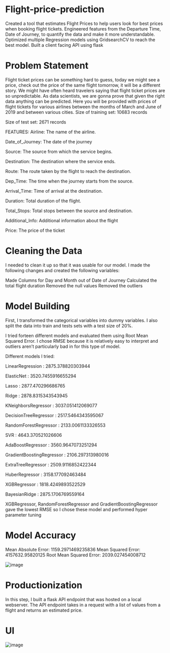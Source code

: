 # Flight-price-prediction

Created a tool that estimates Flight Prices to help users look for best prices when booking flight tickets.
Engineered features from the Departure Time, Date of Journey, to quantify the data and make it more understandable.
Optimized multiple Regression models using GridsearchCV to reach the best model.
Built a client facing API using flask

# Problem Statement

Flight ticket prices can be something hard to guess, today we might see a price, check out the price of the same flight tomorrow, it will be a different story. We might have often heard travelers saying that flight ticket prices are so unpredictable. As data scientists, we are gonna prove that given the right data anything can be predicted. Here you will be provided with prices of flight tickets for various airlines between the months of March and June of 2019 and between various cities. Size of training set: 10683 records

Size of test set: 2671 records

FEATURES: Airline: The name of the airline.

Date_of_Journey: The date of the journey

Source: The source from which the service begins.

Destination: The destination where the service ends.

Route: The route taken by the flight to reach the destination.

Dep_Time: The time when the journey starts from the source.

Arrival_Time: Time of arrival at the destination.

Duration: Total duration of the flight.

Total_Stops: Total stops between the source and destination.

Additional_Info: Additional information about the flight

Price: The price of the ticket


# Cleaning the Data

I needed to clean it up so that it was usable for our model. I made the following changes and created the following variables:

Made Columns for Day and Month out of Date of Journey
Calculated the total flight duration
Removed the null values
Removed the outliers

# Model Building

First, I transformed the categorical variables into dummy variables. I also split the data into train and tests sets with a test size of 20%.

I tried forteen different models and evaluated them using Root Mean Squared Error. I chose RMSE because it is relatively easy to interpret and outliers aren’t particularly bad in for this type of model.

Different models I tried:

LinearRegression :  2875.378820303944

ElasticNet : 3520.7455916655294

Lasso :  2877.470296686765

Ridge :  2878.8315343543945

KNeighborsRegressor :  3037.051412069077

DecisionTreeRegressor :  2517.5464343595067

RandomForestRegressor :  2133.0061133326553

SVR :  4643.370521026606

AdaBoostRegressor :  3560.9647073251294

GradientBoostingRegressor :  2106.297313980016

ExtraTreeRegressor :  2509.9116852422344

HuberRegressor :  3158.177092463484

XGBRegressor :  1818.4249893522529

BayesianRidge :  2875.1706769559164

XGBRegressor, RandomForestRegressor and GradientBoostingRegressor gave the lowest RMSE so I chose these model and performed hyper parameter tuning

# Model Accuracy

Mean Absolute Error: 1159.2971469235836
Mean Squared Error: 4157632.95820125
Root Mean Squared Error: 2039.027454008712

![image](https://user-images.githubusercontent.com/84179246/132945652-2c5bc33b-dbc7-470a-aa0d-fc286516df10.png)

# Productionization

In this step, I built a flask API endpoint that was hosted on a local webserver. The API endpoint takes in a request with a list of values from a flight and returns an estimated price.

# UI

![image](https://user-images.githubusercontent.com/84179246/133458342-31d45e98-bbbd-4e6d-909e-c1f36799398c.png)


